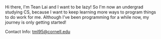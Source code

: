 Hi there, I'm Tean Lai and I want to be lazy! So I'm now an undergrad studying CS, because I want to keep learning more ways to program things to do work for me. Although I've been programming for a while now, my journey is only getting started! 

Contact Info: tml95@cornell.edu

<!---
tean-lai/tean-lai is a ✨ special ✨ repository because its `README.md` (this file) appears on your GitHub profile.
You can click the Preview link to take a look at your changes.
--->
